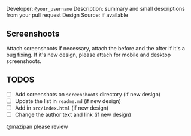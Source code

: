 Developer: `@your_username`
Description: summary and small descriptions from your pull request
Design Source: if available

## Screenshoots

Attach screenshoots if necessary, attach the before and the after if it's a bug fixing.
If it's new design, please attach for mobile and desktop screenshoots.

## TODOS

- [ ] Add screenshots on `screenshoots` directory (if new design)
- [ ] Update the list in `readme.md` (if new design)
- [ ] Add in `src/index.html` (if new design)
- [ ] Change the author text and link (if new design)

@mazipan please review
